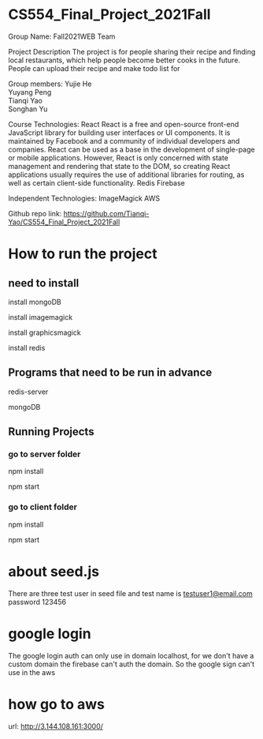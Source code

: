 # CS554_Final_Project_2021Fall


Group Name: Fall2021WEB Team

Project​​ Description
The project is for people sharing their recipe and finding local restaurants, which help people become better cooks in the future. People can upload their recipe and make todo list for 


Group members: 
Yujie He		
Yuyang Peng		
Tianqi Yao		
Songhan Yu      	           

Course Technologies:
React
React is a free and open-source front-end JavaScript library for building user interfaces or UI components. It is maintained by Facebook and a community of individual developers and companies. React can be used as a base in the development of single-page or mobile applications. However, React is only concerned with state management and rendering that state to the DOM, so creating React applications usually requires the use of additional libraries for routing, as well as certain client-side functionality.
Redis
Firebase

Independent Technologies:
ImageMagick 
AWS

Github repo link: 
https://github.com/Tianqi-Yao/CS554_Final_Project_2021Fall



# How to run the project

## need to install

install mongoDB

install imagemagick

install graphicsmagick

install redis

## Programs that need to be run in advance

redis-server

mongoDB

## Running Projects

### go to server folder

npm install

npm start

### go to client folder

npm install

npm start

# about seed.js
There are three test user in seed file and 
test name is testuser1@email.com  password 123456

# google login
The google login auth can only use in domain localhost, for we don't have a custom domain the firebase can't auth the domain. So the google sign can't use in the aws

# how go to aws
url: http://3.144.108.161:3000/
